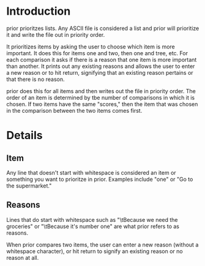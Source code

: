 # Introduction

prior prioritzes lists.  Any ASCII file is considered a list and prior will prioritize it and write the file out in
priority order.


It prioritizes items by asking the user to choose which item is more important.  It does this for items one and two,
then one and tree, etc.  For each comparison it asks if there is a reason that one item is more important than
another.  It prints out any existing reasons and allows the user to enter a new reason or to hit return, signifying that 
an existing reason pertains or that there is no reason.

prior does this for all items and then writes out the file in priority order.  The order of an item is determined
by tbe number of comparisons in which it is chosen.  If two items have the same "scores," then the item that was chosen 
in the comparison between the two items comes first.

# Details

## Item

Any line that doesn't start with whitespace is considered an item or something you want to prioritze in prior.  Examples
include "one" or "Go to the supermarket."

## Reasons

Lines that do start with whitespace such as "\\tBecause we need the groceries" or "\\tBecause it's number one" are what
prior refers to as reasons.

When prior compares two items, the user can enter a new reason (without a whitespace character), or hit return to
signify an existing reason or no reason at all.

